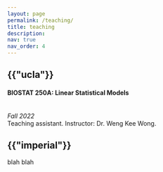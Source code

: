 ```yaml
---
layout: page
permalink: /teaching/
title: teaching
description:
nav: true
nav_order: 4
---
```

<div class="teaching">
<h2 class="category">{{"ucla"}}</h2>
<h4>BIOSTAT 250A: Linear Statistical Models</h4> <br />
<em>Fall 2022</em> <br />
Teaching assistant. Instructor: Dr. Weng Kee Wong.

<h2 class="category">{{"imperial"}}</h2>

blah blah

</div>
